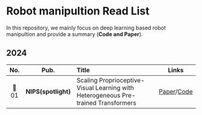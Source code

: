 # Robot manipultion Read List   

In this repository, we mainly focus on deep learning based robot manipultion and provide a summary (**Code and Paper**).      

## 2024      
**No.** | **Pub.** | **Title** | **Links** 
:-: | :-: | :-  | :-: 
:triangular_flag_on_post: 01 | **NIPS(spotlight)** | Scaling Proprioceptive-Visual Learning with Heterogeneous Pre-trained Transformers| [Paper](https://arxiv.org/pdf/2409.20537)/[Code](https://github.com/liruiw/HPT/tree/main)
